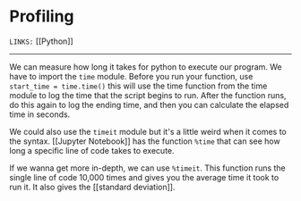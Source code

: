 # Profiling
`LINKS:` [[Python]]

---
We can measure how long it takes for python to execute our program. We have to import the `time` module. Before you run your function, use `start_time = time.time()` this will use the time function from the time module to log the time that the script begins to run. After the function runs, do this again to log the ending time, and then you can calculate the elapsed time in seconds. 

We could also use the `timeit` module but it's a little weird when it comes to the syntax. 
[[Jupyter Notebook]] has the function `%time` that can see how long a specific line of code takes to execute. 

If we wanna get more in-depth, we can use `%timeit`. This function runs the single line of code 10,000 times and gives you the average time it took to run it. It also gives the [[standard deviation]]. 
